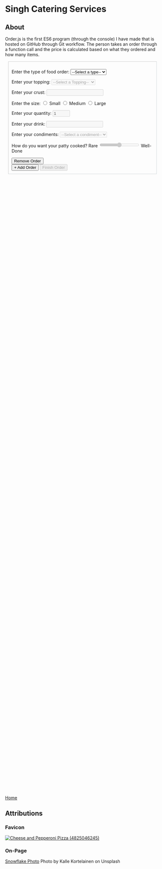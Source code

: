 <script src = "../script.js"></script>
<script>
    let secondStylesheet = document.createElement('link');
    secondStylesheet.href = 'css/additions.css';
    secondStylesheet.type = 'text/css';
    secondStylesheet.rel = 'stylesheet';
    document.head.appendChild(secondStylesheet);
</script>
# Singh Catering Services

<div style = "display: none" id="snowflakes-photo">
  <a id="snowflake" href="https://unsplash.com/@kalleandco?utm_medium=referral&amp;utm_campaign=photographer-credit&amp;utm_content=creditBadge" target="_blank" rel="noopener noreferrer" title="Download free do whatever you want high-resolution photos from Kalle Kortelainen">
        <span>
            <svg xmlns = "http://www.w3.org/2000/svg" viewBox="0 0 32 32">
                <title>unsplash-logo</title>
                <path d = "M10 9V0h12v9H10zm12 5h10v18H0V14h10v9h12v-9z"></path>
            </svg>
        </span> <br>
        <div class = "wrap">
          <img src = "images/snowflakes.jpg" width = "1000">
          <p class = "text_over_image">
          Winter Season 20% Discount
          </p>
        </div>
        <span>Kalle Kortelainen</span>
    </a>
</div>


## About ##

Order.js is the first ES6 program (through the console) I have made that is hosted on GitHub through Git workflow. The person takes an order through a function call and the price is calculated based on what they ordered and how many items. 

<object width = "900" height = "270" data = "README.html" type = "text/html"></object>
<div id = "forms" style = "border-color: rgba(27, 63, 68, 0.2); border-width: 1px; border-style: inset; padding: 2%; margin: 2%">
    <form>
        <p id = "orderType">
            <label for = "orderType">Enter the type of food order: </label>
            <select onchange = "enableFields(this); removeUnnecessary(this.parentNode);" name = "orderType" id = "orderType" required>
                <option value = "">--Select a type--</option>
                <option value = "pizza"> Pizza </option>
                <option value = "hotDog"> Hot Dog </option>
                <option value = "fries"> Fries </option>
                <option value = "drink"> Drink </option>
                <option value = "burger"> Burger </option>
            </select>
        </p>
        <p>
            <label for = "orderTopping">Enter your topping: </label>
            <select class = "pizza" disabled id = "orderTopping" name = "orderTopping">
                <option value = "">--Select a Topping--</option>
                <option value = "pepperoni"> Pepperoni </option>
                <option value = "mushroom"> Mushroom </option>
                <option value = "veggie"> Vegetable </option>
                <option value = "sausage"> Sausage </option>
                <option value = "anchovy"> Anchovy </option>
                <option value = "sun-dried"> Sun Dried Tomatoes </option>
                <option value = "fresh-basil"> Fresh Basil </option>
                <option value = ""> None </option>
            </select>
        </p>
        <p>
            <label for = "crustType">Enter your crust: </label>
            <input class = "pizza" disabled type = "text" name = "crustType" id = "crustType">  
        </p>
        <p id = "size" disabled class = "pizza fries drink">
            <span>Enter the size: </span>
            <input type = "radio" name = "size" id = "small" value = "small">
            <label for = "small">Small</label>
            <input type = "radio" name = "size" id = "medium" value = "medium">
            <label for = "medium">Medium</label>
            <input type = "radio" name = "size" id = "large" value = "large">
            <label for = "large">Large</label>
        </p>
        <p>
            <label for = "quantity">Enter your quantity: </label>
            <input class = "pizza hotDog fries drink burger" disabled type = "number" id = "quantity" name = "quantity" min = "1" max = "30" value = "1">
        </p>
        <p>
            <label for = "drink">Enter your drink: </label>
            <input class = "drink" disabled type = "text" name = "drink" id = "drink">
        </p>
        <p>
            <label for = "condiments">Enter your condiments: </label>
            <select class = "hotDog burger fries" disabled name = "condiments" id = "condiments">
                <option value = "">--Select a condiment--</option>
                <option value = "Ketchup"> Ketchup </option>
                <option value = "Mustard"> Mustard </option>
                <option value = "Relish"> Relish </option>
                <option value = "Chili"> Chili </option>
            </select>
        </p>
        <p>
            <label for = "doneness">How do you want your patty cooked? </label>
            <span>Rare</span>
            <input disabled type="range" class = "burger" name = "doneness" id = "doneness" value="3" min="1" max="5">
            <span>Well-Done</span>
        </p>
        <input type = "button" value = "Remove Order" onclick = "removeOrder(this)">
    </form>
    <input id = "writeroot" type = "button" value = "+ Add Order" onclick = "duplicateForm()" />
    <input id = "finish-order" disabled type = "button" value = "Finish Order" onclick = "orderAll()">
</div>
<div style = "height: 50vh; overflow: auto;" class = "highlight"> 
    <div class = "gt" id = "program"> </div>
</div>

<script src = "scripts/helperFunctions.js"></script>
<script src = "scripts/orderIn.js"></script>
<script src = "scripts/order.js"></script>

[Home](https://knowledgeablekangaroo.github.io)

## Attributions ##

### Favicon ###

<a target = "_blank" title = "By Pink Sherbet Photography from USA (Cheese and Pepperoni Pizza) [CC BY 2.0 
 (https://creativecommons.org/licenses/by/2.0
)], via Wikimedia Commons" href = "https://commons.wikimedia.org/wiki/File:Cheese_and_Pepperoni_Pizza_(4825046245).jpg">
    <img width="512" alt = "Cheese and Pepperoni Pizza (4825046245)" src = "https://upload.wikimedia.org/wikipedia/commons/thumb/5/54/Cheese_and_Pepperoni_Pizza_%284825046245%29.jpg/512px-Cheese_and_Pepperoni_Pizza_%284825046245%29.jpg">
</a>

### On-Page ###

<a href = "#snowflake">Snowflake Photo</a>
Photo by Kalle Kortelainen on Unsplash

